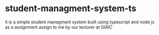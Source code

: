 # student-managment-system-ts
it is a simple student managment system built using typescript and node js as a assignment assign to me by our lecturer at GIAIC 
